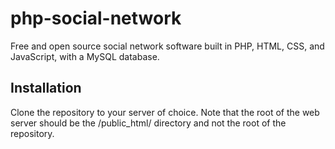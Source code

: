 # php-social-network
Free and open source social network software built in PHP, HTML, CSS, and JavaScript, with a MySQL database.

## Installation
Clone the repository to your server of choice. Note that the root of the web server should be the /public_html/ directory and not the root of the repository.
